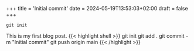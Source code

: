 +++
title = 'Initial commit'
date = 2024-05-19T13:53:03+02:00
draft = false
+++
```shell
git init
```
This is my first blog post.
{{< highlight shell >}}
git init
git add .
git commit -m "Initial commit"
git push origin main
{{< /highlight >}}
